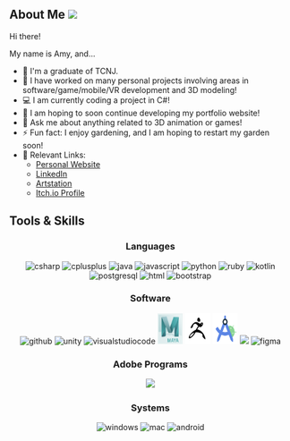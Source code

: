 <h2>About Me <img src="https://github.com/TheDudeThatCode/TheDudeThatCode/blob/master/Assets/Hi.gif" width="35" /> </h2>

Hi there!

My name is Amy, and...
- 🏦 I'm a graduate of TCNJ.
- 📝 I have worked on many personal projects involving areas in software/game/mobile/VR development and 3D modeling!
- 💻 I am currently coding a project in C#!
- 📖 I am hoping to soon continue developing my portfolio website!
- 💬 Ask me about anything related to 3D animation or games!
- ⚡ Fun fact: I enjoy gardening, and I am hoping to restart my garden soon!
- 🔗 Relevant Links:
  - [Personal Website](https://vargasa9.myportfolio.com/home)
  - [LinkedIn](https://www.linkedin.com/in/vargas-amy)
  - [Artstation](https://www.artstation.com/vargas-amy_gp)
  - [Itch.io Profile](https://a-varg.itch.io)
 
<h2>Tools & Skills</h2>
<h3 align="center">Languages</h3>
<p align="center">
      <img src="https://user-images.githubusercontent.com/25181517/121405384-444d7300-c95d-11eb-959f-913020d3bf90.png" alt="csharp" width="45" height="55"/>
      <img src="https://user-images.githubusercontent.com/25181517/192106073-90fffafe-3562-4ff9-a37e-c77a2da0ff58.png" alt="cplusplus" width="45" height="55"/>
      <img src="https://www.vectorlogo.zone/logos/java/java-icon.svg" alt="java" width="65" height="65"/> 
      <img src="https://user-images.githubusercontent.com/25181517/117447155-6a868a00-af3d-11eb-9cfe-245df15c9f3f.png" alt="javascript" width="45" height="55"/> 
      <img src="https://www.vectorlogo.zone/logos/python/python-icon.svg" alt="python" width="55" height="55"/>
      <img src="https://user-images.githubusercontent.com/25181517/192603745-7d34df9e-7756-4756-a539-6a61badf7a80.png" alt="ruby" width="45" height="55"/>
      <img src="https://user-images.githubusercontent.com/25181517/185062810-7ee0c3d2-17f2-4a98-9d8a-a9576947692b.png" alt="kotlin" width="45" height="55"/>
      <img src="https://user-images.githubusercontent.com/25181517/117208740-bfb78400-adf5-11eb-97bb-09072b6bedfc.png" alt="postgresql" width="45" height="55"/>
      <img src="https://user-images.githubusercontent.com/25181517/192158954-f88b5814-d510-4564-b285-dff7d6400dad.png" alt="html" width="45" height="55"/>
      <img src="https://user-images.githubusercontent.com/25181517/183898054-b3d693d4-dafb-4808-a509-bab54cf5de34.png" alt="bootstrap" width="45" height="55"/>
<h3 align="center">Software</h3>
<p align="center">
      <img src="https://skillicons.dev/icons?i=git" alt="github" width="45" height="55"/>
      <img src="https://user-images.githubusercontent.com/25181517/193427941-9437dbbe-376f-40dc-9573-0ef5c02a26a7.png" alt="unity" width="45" height="55"/>
      <img src="https://user-images.githubusercontent.com/25181517/192108891-d86b6220-e232-423a-bf5f-90903e6887c3.png" alt="visualstudiocode" width="45" height="55"/>
      <img src="logos/maya-logo.png" alt="autodesk-maya" width="45" height="55"/>
      <img src="logos/zbrush-logo.png" alt="zbrush" width="45" height="55"/>
      <img src="logos/android-studio-logo.png" alt="android-studio" width="45" height="55"/>
      <img src="https://skillicons.dev/icons?i=wordpress,p5js" />
      <img src="https://user-images.githubusercontent.com/25181517/189715289-df3ee512-6eca-463f-a0f4-c10d94a06b2f.png" alt="figma" width="45" height="45"/>
<h3 align="center">Adobe Programs</h3>
<p align="center">
      <img src="https://skillicons.dev/icons?i=ai,ae,au,ps,xd" />
<h3 align="center">Systems</h3>
<p align="center">
      <img src="https://user-images.githubusercontent.com/25181517/186884150-05e9ff6d-340e-4802-9533-2c3f02363ee3.png" alt="windows" width="45" height="55"/>
      <img src="https://user-images.githubusercontent.com/25181517/186884152-ae609cca-8cf1-4175-8d60-1ce1fa078ca2.png" alt="mac" width="45" height="55"/>
      <img src="https://user-images.githubusercontent.com/25181517/117269608-b7dcfb80-ae58-11eb-8e66-6cc8753553f0.png" alt="android" width="45" height="55"/>
